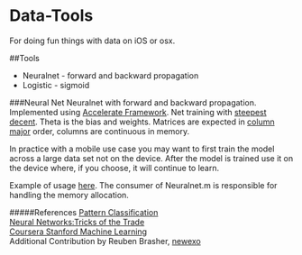 Data-Tools
=========

For doing fun things with data on iOS or osx.

##Tools
  - Neuralnet - forward and backward propagation
  - Logistic - sigmoid

###Neural Net
Neuralnet with forward and backward propagation.  Implemented using [Accelerate Framework](https://developer.apple.com/library/mac/documentation/Accelerate/Reference/AccelerateFWRef/_index.html).  Net training with [steepest decent](http://en.wikipedia.org/wiki/Gradient_descent).  Theta is the bias and weights.  Matrices are expected in [column major](http://en.wikipedia.org/wiki/Row-major_order#Column-major_order) order, columns are continuous in memory.

In practice with a mobile use case you may want to first train the model across a large data set not on the device. After the model is trained use it on the device where, if you choose, it will continue to learn.

Example of usage [here](https://github.com/horixon/data-tools/blob/master/Neuralnet/NeuralnetTests/NeuralnetTests.m).  The consumer of Neuralnet.m is responsible for handling the memory allocation.

#####References
[Pattern Classification](http://www.wiley.com/WileyCDA/WileyTitle/productCd-0471056693.html)  
[Neural Networks:Tricks of the Trade](http://rd.springer.com/book/10.1007/978-3-642-35289-8)  
[Coursera Stanford Machine Learning](https://www.coursera.org/course/ml)  
Additional Contribution by Reuben Brasher, [newexo](https://github.com/newexo)


[justin wagle]:https://github.com/horixon
[reuben brasher]:https://github.com/newexo
